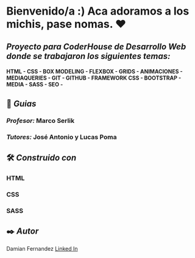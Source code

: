 # Bienvenido/a :) Aca adoramos a los michis, pase nomas. ❤️
## *Proyecto para CoderHouse de Desarrollo Web donde se trabajaron los siguientes temas:*

#### **HTML - CSS - BOX MODELING - FLEXBOX - GRIDS - ANIMACIONES - MEDIAQUERIES - GIT - GITHUB - FRAMEWORK CSS - BOOTSTRAP - MEDIA - SASS - SEO -**

## 🎁 *Guias* 
### *Profesor:*  Marco Serlik
### *Tutores:* José Antonio y  Lucas Poma

## 🛠️ *Construido con* 
### HTML 
### CSS
### SASS  

## ✒️ *Autor* 
Damian Fernandez 
[Linked In](https://www.linkedin.com/in/damian-lautaro-fernandez-b31b54251/)

